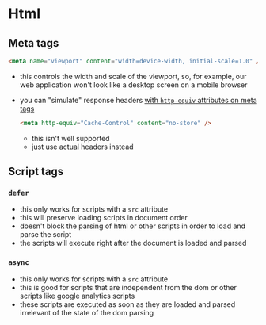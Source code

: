 # Html

## Meta tags

```html
<meta name="viewport" content="width=device-width, initial-scale=1.0" />
```

- this controls the width and scale of the viewport, so, for example, our web application won't look like a desktop screen on a mobile browser
- you can "simulate" response headers [with `http-equiv` attributes on meta tags](https://stackoverflow.com/questions/1341089/is-there-a-meta-tag-to-turn-off-caching-in-all-browsers)

    ```html
    <meta http-equiv="Cache-Control" content="no-store" />
    ```

  - this isn't well supported
  - just use actual headers instead

## Script tags

### `defer`

- this only works for scripts with a `src` attribute
- this will preserve loading scripts in document order
- doesn't block the parsing of html or other scripts in order to load and parse the script
- the scripts will execute right after the document is loaded and parsed

### `async`

- this only works for scripts with a `src` attribute
- this is good for scripts that are independent from the dom or other scripts like google analytics scripts
- these scripts are executed as soon as they are loaded and parsed irrelevant of the state of the dom parsing
